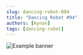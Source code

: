 ```yaml
---
slug: dancing-robot-094
title: "Dancing Robot #94"
authors: [kynan]
tags: [dancing-robot]
---
```


![Example banner](/img/stories/dancing-robot_new/094.png)
